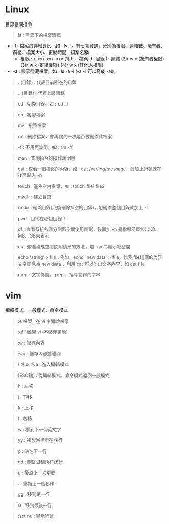 # Linux

目錄相關指令
> ls : 目錄下的檔案清單
- -l : 檔案的詳細資訊，如 : ls -l。有七項資訊，分別為權限、連結數、擁有者、群組、檔案大小、更動時間、檔案名稱
    - 權限 : x-xxx-xxx-xxx
 (1)d 
    \- : 檔案 
    d : 目錄
    l : 連結
     (2)r w x (擁有者權限)  
     (3)r w x (群組權限)
     (4)r w x (其他人權限)
- -a : 顯示隱藏檔案，如 : ls -a -l (-a -l 可以寫成 -al)。
>. (目錄) : 代表目前所在的目錄

>.\. (目錄) : 代表上層目錄

>cd : 切換目錄。如 : cd ../

>cp : 複製檔案

>mv : 搬移檔案

>rm : 刪除檔案，會再詢問一次是否要刪除此檔案

>-f : 不用再詢問，如 : rm -rf

>man : 查詢指令的操作說明書

>cat : 查看一個檔案的內容，如 : cat /var/log/message，愈加上行號就在後面輸入 -n

>touch : 產生空白檔案，如 : touch file1 file2

>mkdir : 建立目錄

>rmdir : 刪除目錄(只能刪除掉空的目錄)，想刪除整個目錄就加上 -r

>pwd : 目前在哪個目錄下

> df : 查看系統各個分割區空間使用情形，後面加 -h 是指顯示單位以KB、MB、GB來表示

> du : 查看磁碟空間使用情形的方法，加 -sh 為顯示總空間 

> echo 'string' > file : 例如，echo 'new data' > file，代表 file這個的內容文字訊息為 new data ，利用 cat 可以叫出文字內容，如 cat file

> grep : 文字篩選，grep <string> ，搜尋含有<string>的字串

# vim
編輯模式、一般模式、命令模式
>:e 檔案 : 在 vi 中開啟檔案

>:q! : 離開 vi (不儲存更動)

>:w : 儲存內容

>:wq : 儲存內容並離開

>i 或 o 或 a : 進入編輯模式

>[ESC鍵] : 從編輯模式、命令模式退回一般模式

>h : 左移

>j : 下移

>k : 上移

>l : 右移

>w : 移到下一個英文字

>yy : 複製游標所在該行

>p : 貼在下一行

>dd : 刪除游標所在該行

>u : 復原上一次更動

>. : 重複上一個動作

>gg : 移到第一行

>G : 移到最後一行

>:set nu : 顯示行號
